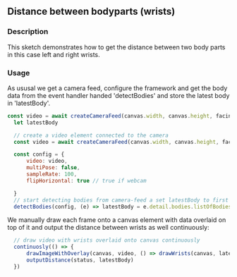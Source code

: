 ## Distance between bodyparts (wrists)

### Description
This sketch demonstrates how to get the distance between two body parts in this case left and right wrists.

### Usage 
As ususal we get a camera feed, configure the framework and get the body data from the event handler handed 'detectBodies' and store the latest body in 'latestBody'.

~~~javascript
const video = await createCameraFeed(canvas.width, canvas.height, facingMode.environment)
  let latestBody

  // create a video element connected to the camera
  const video = await createCameraFeed(canvas.width, canvas.height, facingMode.environment)

  const config = {
      video: video,
      multiPose: false,
      sampleRate: 100,
      flipHorizontal: true // true if webcam

  }
  // start detecting bodies from camera-feed a set latestBody to first (and only) body
  detectBodies(config, (e) => latestBody = e.detail.bodies.listOfBodies[0])
~~~

We manually draw each frame onto a canvas element with data overlaid on top of it and output the distance between wrists as well continuously:

~~~javascript
  // draw video with wrists overlaid onto canvas continuously
  continuosly(() => {
      drawImageWithOverlay(canvas, video, () => drawWrists(canvas, latestBody))
      outputDistance(status, latestBody)
  })
~~~


